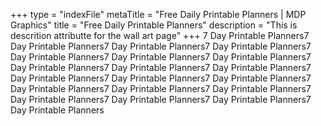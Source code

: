 +++
type = "indexFile"
metaTitle = "Free Daily Printable Planners | MDP Graphics"
title = "Free Daily Printable Planners"
description = "This is descrition attributte for the wall art page"
+++
7 Day Printable Planners7 Day Printable Planners7 Day Printable Planners7 Day Printable Planners7 Day Printable Planners7 Day Printable Planners7 Day Printable Planners7 Day Printable Planners7 Day Printable Planners7 Day Printable Planners7 Day Printable Planners7 Day Printable Planners7 Day Printable Planners7 Day Printable Planners7 Day Printable Planners7 Day Printable Planners7 Day Printable Planners7 Day Printable Planners7 Day Printable Planners7 Day Printable Planners
